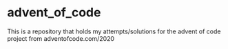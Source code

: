 # advent_of_code
 This is a repository that holds my attempts/solutions for the advent of code project from adventofcode.com/2020
